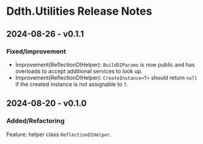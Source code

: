 # Ddth.Utilities Release Notes

## 2024-08-26 - v0.1.1

### Fixed/Improvement

- Improvement(ReflectionDIHelper): `BuildDIParams` is now public and has overloads to accept additional services to look up.
- Improvement(ReflectionDIHelper): `CreateInstance<T>` should return `null` if the created instance is not assignable to `T`.

## 2024-08-20 - v0.1.0

### Added/Refactoring

Feature: helper class `ReflectionDIHelper`.
